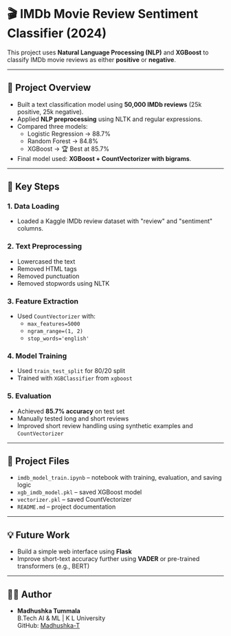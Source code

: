 # 🎬 IMDb Movie Review Sentiment Classifier (2024)

This project uses **Natural Language Processing (NLP)** and **XGBoost** to classify IMDb movie reviews as either **positive** or **negative**.

---

## 📌 Project Overview

- Built a text classification model using **50,000 IMDb reviews** (25k positive, 25k negative).
- Applied **NLP preprocessing** using NLTK and regular expressions.
- Compared three models:  
  - Logistic Regression → 88.7%  
  - Random Forest → 84.8%  
  - XGBoost → 🏆 Best at 85.7%
- Final model used: **XGBoost + CountVectorizer with bigrams**.

---

## 🧪 Key Steps

### 1. Data Loading
- Loaded a Kaggle IMDb review dataset with "review" and "sentiment" columns.

### 2. Text Preprocessing
- Lowercased the text
- Removed HTML tags
- Removed punctuation
- Removed stopwords using NLTK

### 3. Feature Extraction
- Used `CountVectorizer` with:
  - `max_features=5000`
  - `ngram_range=(1, 2)`
  - `stop_words='english'`

### 4. Model Training
- Used `train_test_split` for 80/20 split
- Trained with `XGBClassifier` from `xgboost`

### 5. Evaluation
- Achieved **85.7% accuracy** on test set
- Manually tested long and short reviews
- Improved short review handling using synthetic examples and `CountVectorizer`

---

## 📂 Project Files

- `imdb_model_train.ipynb` – notebook with training, evaluation, and saving logic
- `xgb_imdb_model.pkl` – saved XGBoost model
- `vectorizer.pkl` – saved CountVectorizer
- `README.md` – project documentation

---

## 💡 Future Work

- Build a simple web interface using **Flask**
- Improve short-text accuracy further using **VADER** or pre-trained transformers (e.g., BERT)

---

## 👨‍💻 Author

- **Madhushka Tummala**  
  B.Tech AI & ML | K L University  
  GitHub: [Madhushka-T](https://github.com/Madhushka-T)

